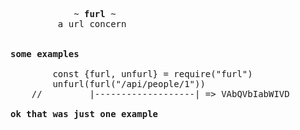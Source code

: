<pre>


            ~ <b>furl</b> ~
         a url concern


<b>some examples</b>

        const {furl, unfurl} = require("furl")
        unfurl(furl("/api/people/1"))
    //         |-------------------| => VAbQVbIabWIVD

<b>ok that was just one example</b>


</pre>
